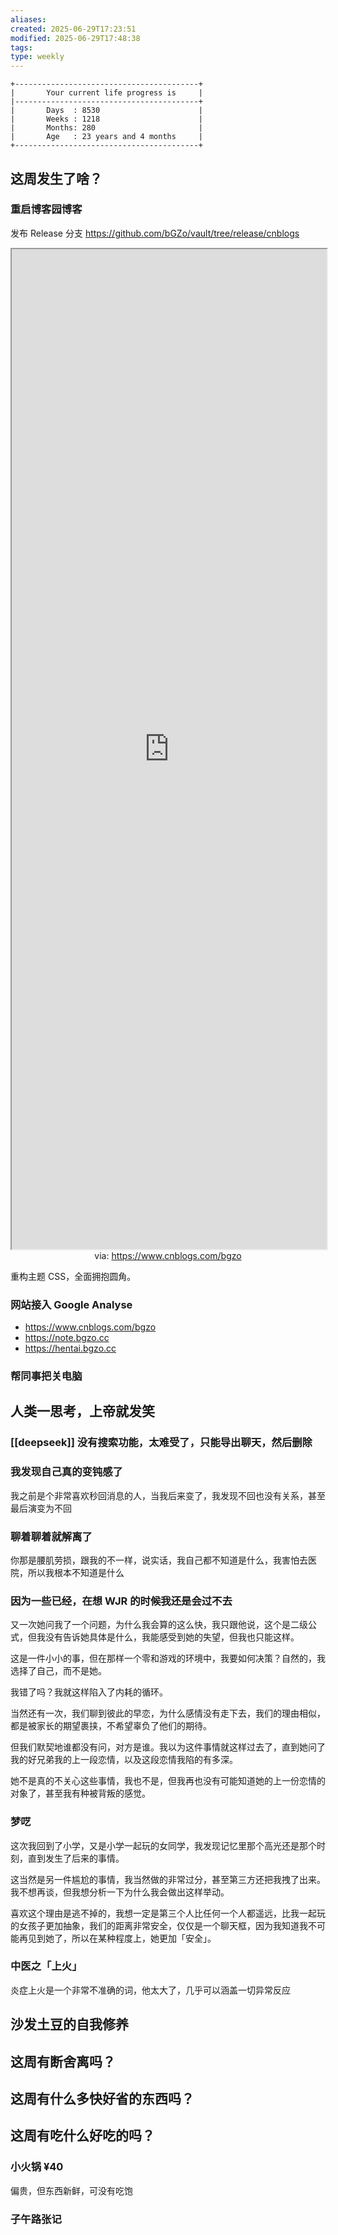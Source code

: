 ```yaml
---
aliases: 
created: 2025-06-29T17:23:51
modified: 2025-06-29T17:48:38
tags: 
type: weekly
---
```


```shell
+-----------------------------------------+
|       Your current life progress is     |
|-----------------------------------------+
|       Days  : 8530                      |
|       Weeks : 1218                      |
|       Months: 280                       |
|       Age   : 23 years and 4 months     |
+-----------------------------------------+
```

## 这周发生了啥？

### 重启博客园博客

发布 Release 分支 https://github.com/bGZo/vault/tree/release/cnblogs

<iframe src='https://www.cnblogs.com/bgzo' style='height:40vh;width:100%' class='iframe-radius' allow='fullscreen'></iframe>
<center>via: <a href='https://www.cnblogs.com/bgzo' target='_blank' class='external-link'>https://www.cnblogs.com/bgzo</a></center>

重构主题 CSS，全面拥抱圆角。

### 网站接入 Google Analyse

- https://www.cnblogs.com/bgzo
- https://note.bgzo.cc
- https://hentai.bgzo.cc

### 帮同事把关电脑

## 人类一思考，上帝就发笑
### [[deepseek]] 没有搜索功能，太难受了，只能导出聊天，然后删除
### 我发现自己真的变钝感了

我之前是个非常喜欢秒回消息的人，当我后来变了，我发现不回也没有关系，甚至最后演变为不回

### 聊着聊着就解离了

你那是腰肌劳损，跟我的不一样，说实话，我自己都不知道是什么，我害怕去医院，所以我根本不知道是什么

### 因为一些已经，在想 WJR 的时候我还是会过不去

又一次她问我了一个问题，为什么我会算的这么快，我只跟他说，这个是二级公式，但我没有告诉她具体是什么，我能感受到她的失望，但我也只能这样。

这是一件小小的事，但在那样一个零和游戏的环境中，我要如何决策？自然的，我选择了自己，而不是她。

我错了吗？我就这样陷入了内耗的循环。

当然还有一次，我们聊到彼此的早恋，为什么感情没有走下去，我们的理由相似，都是被家长的期望裹挟，不希望辜负了他们的期待。

但我们默契地谁都没有问，对方是谁。我以为这件事情就这样过去了，直到她问了我的好兄弟我的上一段恋情，以及这段恋情我陷的有多深。

她不是真的不关心这些事情，我也不是，但我再也没有可能知道她的上一份恋情的对象了，甚至我有种被背叛的感觉。

### 梦呓

这次我回到了小学，又是小学一起玩的女同学，我发现记忆里那个高光还是那个时刻，直到发生了后来的事情。

这当然是另一件尴尬的事情，我当然做的非常过分，甚至第三方还把我拽了出来。我不想再谈，但我想分析一下为什么我会做出这样举动。

喜欢这个理由是逃不掉的，我想一定是第三个人比任何一个人都遥远，比我一起玩的女孩子更加抽象，我们的距离非常安全，仅仅是一个聊天框，因为我知道我不可能再见到她了，所以在某种程度上，她更加「安全」。

### 中医之「上火」

炎症上火是一个非常不准确的词，他太大了，几乎可以涵盖一切异常反应

## 沙发土豆的自我修养

## 这周有断舍离吗？

## 这周有什么多快好省的东西吗？

## 这周有吃什么好吃的吗？

### 小火锅 ¥40

偏贵，但东西新鲜，可没有吃饱

### 子午路张记

